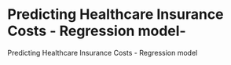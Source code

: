 # Predicting Healthcare Insurance Costs - Regression model-
Predicting Healthcare Insurance Costs - Regression model
